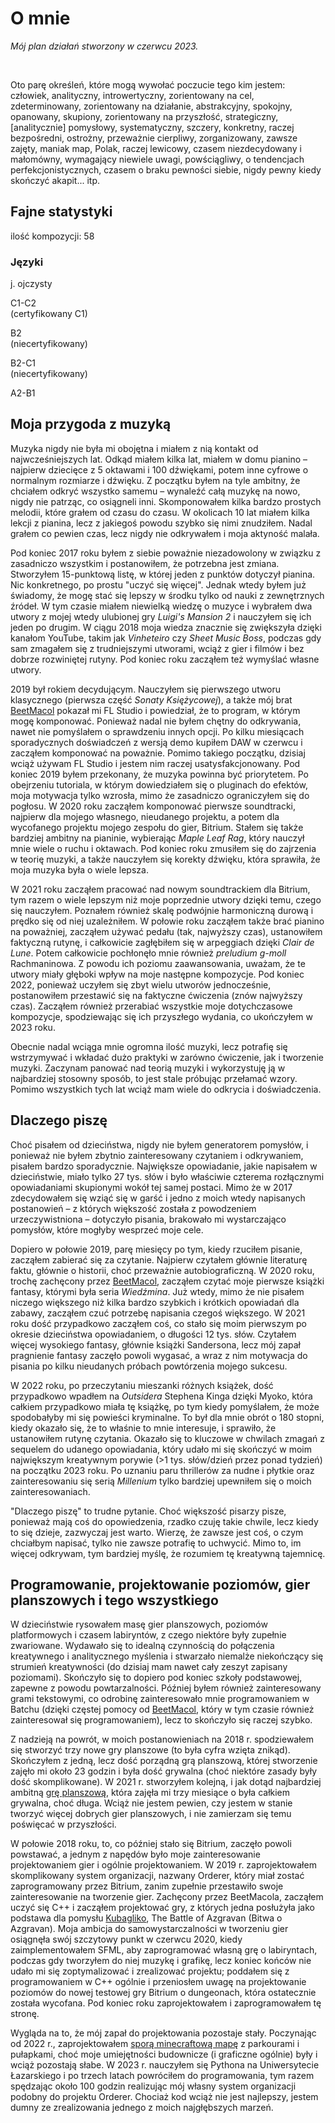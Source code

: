 <BackToOther></BackToOther>

# O mnie

<MdImage img="other/about/about3.png" alt="Plan of Actions – June 2023"></MdImage>

*Mój plan działań stworzony w czerwcu 2023.*

<br />

Oto parę określeń, które mogą wywołać poczucie tego kim jestem: człowiek, analityczny, introwertyczny, zorientowany na cel, zdeterminowany, zorientowany na działanie, abstrakcyjny, spokojny, opanowany, skupiony, zorientowany na przyszłość, strategiczny, [analitycznie] pomysłowy, systematyczny, szczery, konkretny, raczej bezpośredni, ostrożny, przeważnie cierpliwy, zorganizowany, zawsze zajęty, maniak map, Polak, raczej lewicowy, czasem niezdecydowany i małomówny, wymagający niewiele uwagi, powściągliwy, o tendencjach perfekcjonistycznych, czasem o braku pewności siebie, nigdy pewny kiedy skończyć akapit... itp.

## Fajne statystyki

ilość kompozycji: 58
<!-- time spent doing things -->

### Języki

<!-- <div class="flex flex-row space-x-1 gap-5"> -->

<div class="grid grid-cols-5 gap-2 mt-2 mb-4 ml-5 mr-5">

<div class="flex flex-col mx-auto text-center items-center text-main">

<MdImage img="lang/pl.png" height=50></MdImage>

<div>
j. ojczysty
</div>

</div>

<div class="flex flex-col mx-auto text-center items-center text-main">

<MdImage img="lang/en.png" height=50></MdImage>
<div>C1-C2</div>
<div>(certyfikowany C1)</div>

</div>

<div class="flex flex-col mx-auto text-center items-center text-main">

<MdImage img="lang/es.png" height=50></MdImage>
<div>B2</div>
<div>(niecertyfikowany)</div>

</div>

<div class="flex flex-col mx-auto text-center items-center text-main">

<MdImage img="lang/ru.png" height=50></MdImage>
<div>B2-C1</div>
<div>(niecertyfikowany)</div>

</div>

<div class="flex flex-col mx-auto text-center items-center text-main">

<MdImage img="lang/ua.png" height=50></MdImage>
<div>A2-B1</div>

</div>

</div>

## Moja przygoda z muzyką

Muzyka nigdy nie była mi obojętna i miałem z nią kontakt od najwcześniejszych lat. Odkąd miałem kilka lat, miałem w domu pianino – najpierw dziecięce z 5 oktawami i 100 dźwiękami, potem inne cyfrowe o normalnym rozmiarze i dźwięku. Z początku byłem na tyle ambitny, że chciałem odkryć wszystko samemu – wynaleźć całą muzykę na nowo, nigdy nie patrząc, co osiągneli inni. Skomponowałem kilka bardzo prostych melodii, które grałem od czasu do czasu. W okolicach 10 lat miałem kilka lekcji z pianina, lecz z jakiegoś powodu szybko się nimi znudziłem. Nadal grałem co pewien czas, lecz nigdy nie odkrywałem i moja aktyność malała.

Pod koniec 2017 roku byłem z siebie poważnie niezadowolony w związku z zasadniczo wszystkim i postanowiłem, że potrzebna jest zmiana. Stworzyłem 15-punktową listę, w której jeden z punktów dotyczył pianina. Nic konkretnego, po prostu "uczyć się więcej". Jednak wtedy byłem już świadomy, że mogę stać się lepszy w środku tylko od nauki z zewnętrznych źródeł. W tym czasie miałem niewielką wiedzę o muzyce i wybrałem dwa utwory z mojej wtedy ulubionej gry *Luigi's Mansion 2* i nauczyłem się ich jeden po drugim. W ciągu 2018 moja wiedza znacznie się zwiększyła dzięki kanałom YouTube, takim jak *Vinheteiro* czy *Sheet Music Boss*, podczas gdy sam zmagałem się z trudniejszymi utworami, wciąż z gier i filmów i bez dobrze rozwiniętej rutyny. Pod koniec roku zacząłem też wymyślać własne utwory.

2019 był rokiem decydującym. Nauczyłem się pierwszego utworu klasycznego (pierwsza część *Sonaty Księżycowej*), a także mój brat [BeetMacol](https://beetmacol.com) pokazał mi FL Studio i powiedział, że to program, w którym mogę komponować. Ponieważ nadal nie byłem chętny do odkrywania, nawet nie pomyślałem o sprawdzeniu innych opcji. Po kilku miesiącach sporadycznych doświadczeń z wersją demo kupiłem DAW w czerwcu i zacząłem komponować na poważnie. Pomimo takiego początku, dzisiaj wciąż używam FL Studio i jestem nim raczej usatysfakcjonowany. Pod koniec 2019 byłem przekonany, że muzyka powinna być priorytetem. Po obejrzeniu tutoriala, w którym dowiedziałem się o pluginach do efektów, moja motywacja tylko wzrosła, mimo że zasadniczo ograniczyłem się do pogłosu. W 2020 roku zacząłem komponować pierwsze soundtracki, najpierw dla mojego własnego, nieudanego projektu, a potem dla wycofanego projektu mojego zespołu do gier, Bitrium. Stałem się także bardziej ambitny na pianinie, wybierając *Maple Leaf Rag*, który nauczył mnie wiele o ruchu i oktawach. Pod koniec roku zmusiłem się do zajrzenia w teorię muzyki, a także nauczyłem się korekty dźwięku, która sprawiła, że moja muzyka była o wiele lepsza.

W 2021 roku zacząłem pracować nad nowym soundtrackiem dla Bitrium, tym razem o wiele lepszym niż moje poprzednie utwory dzięki temu, czego się nauczyłem. Poznałem również skalę podwójnie harmoniczną durową i prędko się od niej uzależniłem. W połowie roku zacząłem także brać pianino na poważniej, zacząłem używać pedału (tak, najwyższy czas), ustanowiłem faktyczną rutynę, i całkowicie zagłębiłem się w arpeggiach dzięki *Clair de Lune*. Potem całkowicie pochłonęło mnie również *preludium g-moll* Rachmaninowa. Z powodu ich poziomu zaawansowania, uważam, że te utwory miały głęboki wpływ na moje następne kompozycje. Pod koniec 2022, ponieważ uczyłem się zbyt wielu utworów jednocześnie, postanowiłem przestawić się na faktyczne ćwiczenia (znów najwyższy czas). Zacząłem również przerabiać wszystkie moje dotychczasowe kompozycje, spodziewając się ich przyszłego wydania, co ukończyłem w 2023 roku. 

Obecnie nadal wciąga mnie ogromna ilość muzyki, lecz potrafię się wstrzymywać i wkładać dużo praktyki w zarówno ćwiczenie, jak i tworzenie muzyki. Zaczynam panować nad teorią muzyki i wykorzystuję ją w najbardziej stosowny sposób, to jest stale próbując przełamać wzory. Pomimo wszystkich tych lat wciąż mam wiele do odkrycia i doświadczenia.

## Dlaczego piszę

Choć pisałem od dzieciństwa, nigdy nie byłem generatorem pomysłów, i ponieważ nie byłem zbytnio zainteresowany czytaniem i odkrywaniem, pisałem bardzo sporadycznie. Największe opowiadanie, jakie napisałem w dzieciństwie, miało tylko 27 tys. słów i było właściwie czterema rozłącznymi opowiadaniami skupionymi wokół tej samej postaci. Mimo że w 2017 zdecydowałem się wziąć się w garść i jedno z moich wtedy napisanych postanowień – z których większość została z powodzeniem urzeczywistniona – dotyczyło pisania, brakowało mi wystarczająco pomysłów, które mogłyby wesprzeć moje cele.

Dopiero w połowie 2019, parę miesięcy po tym, kiedy rzuciłem pisanie, zacząłem zabierać się za czytanie. Najpierw czytałem głównie literaturę faktu, głównie o historii, choć przeważnie autobiograficzną. W 2020 roku, trochę zachęcony przez [BeetMacol](https://beetmacol.com), zacząłem czytać moje pierwsze książki fantasy, którymi była seria *Wiedźmina*. Już wtedy, mimo że nie pisałem niczego większego niż kilka bardzo szybkich i krótkich opowiadań dla zabawy, zacząłem czuć potrzebę napisania czegoś większego. W 2021 roku dość przypadkowo zacząłem coś, co stało się moim pierwszym po okresie dzieciństwa opowiadaniem, o długości 12 tys. słów. Czytałem więcej wysokiego fantasy, głównie książki Sandersona, lecz mój zapał pragnienie fantasy zaczęło powoli wygasać, a wraz z nim motywacja do pisania po kilku nieudanych próbach powtórzenia mojego sukcesu.

W 2022 roku, po przeczytaniu mieszanki różnych książek, dość przypadkowo wpadłem na *Outsidera* Stephena Kinga dzięki Myoko, która całkiem przypadkowo miała tę książkę, po tym kiedy pomyślałem, że może spodobałyby mi się powieści kryminalne. To był dla mnie obrót o 180 stopni, kiedy okazało się, że to właśnie to mnie interesuje, i sprawiło, że ustanowiłem rutynę czytania. Okazało się to kluczowe w chwilach zmagań z sequelem do udanego opowiadania, który udało mi się skończyć w moim największym kreatywnym porywie (>1 tys. słów/dzień przez ponad tydzień) na początku 2023 roku. Po uznaniu paru thrillerów za nudne i płytkie oraz zainteresowaniu się serią *Millenium* tylko bardziej upewniłem się o moich zainteresowaniach.

"Dlaczego piszę" to trudne pytanie. Choć większość pisarzy pisze, ponieważ mają coś do opowiedzenia, rzadko czuję takie chwile, lecz kiedy to się dzieje, zazwyczaj jest warto. Wierzę, że zawsze jest coś, o czym chciałbym napisać, tylko nie zawsze potrafię to uchwycić. Mimo to, im więcej odkrywam, tym bardziej myślę, że rozumiem tę kreatywną tajemnicę.

## Programowanie, projektowanie poziomów, gier planszowych i tego wszystkiego

W dzieciństwie rysowałem masę gier planszowych, poziomów platformowych i czasem labiryntów, z czego niektóre były zupełnie zwariowane. Wydawało się to idealną czynnością do połączenia kreatywnego i analitycznego myślenia i stwarzało niemalże niekończący się strumień kreatywności (do dzisiaj mam nawet cały zeszyt zapisany poziomami). Skończyło się to dopiero pod koniec szkoły podstawowej, zapewne z powodu powtarzalności. Później byłem również zainteresowany grami tekstowymi, co odrobinę zainteresowało mnie programowaniem w Batchu (dzięki częstej pomocy od [BeetMacol](https://beetmacol.com), który w tym czasie również zainteresował się programowaniem), lecz to skończyło się raczej szybko.

Z nadzieją na powrót, w moich postanowieniach na 2018 r. spodziewałem się stworzyć trzy nowe gry planszowe (to była cyfra wzięta znikąd). Skończyłem z jedną, lecz dość porządną grą planszową, której stworzenie zajęło mi około 23 godzin i była dość grywalna (choć niektóre zasady były dość skomplikowane). W 2021 r. stworzyłem kolejną, i jak dotąd najbardziej ambitną [grę planszową](../other/łowcy-niebios), która zajęła mi trzy miesiące o była całkiem grywalna, choć długa. Wciąż nie jestem pewien, czy jestem w stanie tworzyć więcej dobrych gier planszowych, i nie zamierzam się temu poświęcać w przyszłości.

W połowie 2018 roku, to, co później stało się Bitrium, zaczęło powoli powstawać, a jednym z napędów było moje zainteresowanie projektowaniem gier i ogólnie projektowaniem. W 2019 r. zaprojektowałem skomplikowany system organizacji, nazwany Orderer, który miał zostać zaprogramowany przez Bitrium, zanim zupełnie przestawiło swoje zainteresowanie na tworzenie gier. Zachęcony przez BeetMacola, zacząłem uczyć się C++ i zacząłem projektować gry, z których jedna posłużyła jako podstawa dla pomysłu [Kubagliko](https://glikopl.github.io/), The Battle of Azgravan (Bitwa o Azgravan). Moja ambicja do samowystarczalności w tworzeniu gier osiągnęła swój szczytowy punkt w czerwcu 2020, kiedy zaimplementowałem SFML, aby zaprogramować własną grę o labiryntach, podczas gdy tworzyłem do niej muzykę i grafikę, lecz koniec końców nie udało mi się zoptymalizować i zrealizować projektu; poddałem się z programowaniem w C++ ogólnie i przeniosłem uwagę na projektowanie poziomów do nowej testowej gry Bitrium o dungeonach, która ostatecznie została wycofana. Pod koniec roku zaprojektowałem i zaprogramowałem tę stronę.

Wygląda na to, że mój zapał do projektowania pozostaje stały. Poczynając od 2022 r., zaprojektowałem [sporą minecraftową mapę](../other/danaikor) z parkourami i pułapkami, choć moje umiejętności budownicze (i graficzne ogólnie) były i wciąż pozostają słabe. W 2023 r. nauczyłem się Pythona na Uniwersytecie Łazarskiego i po trzech latach powróciłem do programowania, tym razem spędzając około 100 godzin realizując mój własny system organizacji podobny do projektu Orderer. Chociaż kod wciąż nie jest najlepszy, jestem dumny ze zrealizowania jednego z moich najgłębszych marzeń.

<br />

<MdImage img="other/about/NGVHQ.png" height=500></MdImage>
